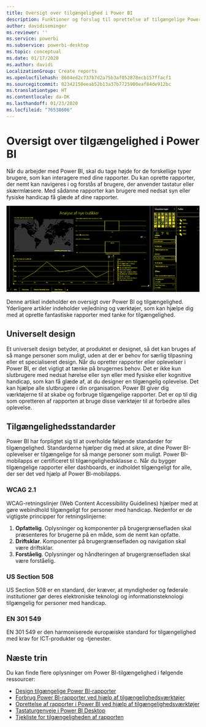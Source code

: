 ```yaml
---
title: Oversigt over tilgængelighed i Power BI
description: Funktioner og forslag til oprettelse af tilgængelige Power BI Desktop-rapporter, herunder WCAG-retningslinjer (Web Content Accessibility Guidelines)
author: davidiseminger
ms.reviewer: ''
ms.service: powerbi
ms.subservice: powerbi-desktop
ms.topic: conceptual
ms.date: 01/17/2020
ms.author: davidi
LocalizationGroup: Create reports
ms.openlocfilehash: 8604ed2c737b7d2a75b3af052878ecb157ffacf1
ms.sourcegitcommit: 02342150eeab52b13a37b7725900eaf84de912bc
ms.translationtype: HT
ms.contentlocale: da-DK
ms.lasthandoff: 01/23/2020
ms.locfileid: "76538606"
---
```

# <a name="overview-of-accessibility-in-power-bi"></a>Oversigt over tilgængelighed i Power BI

Når du arbejder med Power BI, skal du tage højde for de forskellige typer brugere, som kan interagere med dine rapporter. Du kan oprette rapporter, der nemt kan navigeres i og forstås af brugere, der anvender tastatur eller skærmlæsere. Med sådanne rapporter kan brugere med nedsat syn eller fysiske handicap få glæde af dine rapporter.

![Indstillinger for stor kontrast](media/desktop-accessibility/accessibility-05b.png)

Denne artikel indeholder en oversigt over Power BI og tilgængelighed. Yderligere artikler indeholder vejledning og værktøjer, som kan hjælpe dig med at oprette fantastiske rapporter med tanke for tilgængelighed.

## <a name="universal-design"></a>Universelt design

Et universelt design betyder, at produktet er designet, så det kan bruges af så mange personer som muligt, uden at der er behov for særlig tilpasning eller et specialiseret design. Når du opretter rapporter eller oplevelser i Power BI, er det vigtigt at tænke på brugernes behov. Det er ikke kun slutbrugere med nedsat hørelse eller syn eller med fysiske eller kognitive handicap, som kan få glæde af, at du designer en tilgængelig oplevelse. Det kan hjælpe alle slutbrugere i din organisation. Power BI giver dig værktøjerne til at skabe og forbruge tilgængelige rapporter. Det er op til dig som opretteren af rapporten at bruge disse værktøjer til at forbedre alles oplevelse.

## <a name="accessibility-standards"></a>Tilgængelighedsstandarder

Power BI har forpligtet sig til at overholde følgende standarder for tilgængelighed. Standarderne hjælper dig med at sikre, at dine Power BI-oplevelser er tilgængelige for så mange personer som muligt. Power BI-mobilapps er certificeret til tilgængelighedsklasse c. Når du bygger tilgængelige rapporter eller dashboards, er indholdet tilgængeligt for alle, der ser det ved hjælp af Power BI-mobilapps.

### <a name="wcag-21"></a>WCAG 2.1

WCAG-retningslinjer (Web Content Accessibility Guidelines) hjælper med at gøre webindhold tilgængeligt for personer med handicap. Nedenfor er de vigtigste principper for retningslinjerne:

1. **Opfattelig**. Oplysninger og komponenter på brugergrænsefladen skal præsenteres for brugerne på en måde, som de nemt kan opfatte.
2. **Driftsklar**. Komponenter på brugergrænsefladen og navigation skal være driftsklar.
3. **Forståelig**. Oplysninger og håndteringen af brugergrænsefladen skal være forståelig.

### <a name="us-section-508"></a>US Section 508

US Section 508 er en standard, der kræver, at myndigheder og føderale institutioner gør deres elektroniske teknologi og informationsteknologi tilgængelig for personer med handicap.

### <a name="en-301-549"></a>EN 301 549

EN 301 549 er den harmoniserede europæiske standard for tilgængelighed med krav for ICT-produkter og -tjenester.  

## <a name="next-steps"></a>Næste trin

Du kan finde flere oplysninger om Power BI-tilgængelighed i følgende ressourcer:

* [Design tilgængelige Power BI-rapporter](desktop-accessibility-creating-reports.md)
* [Forbrug Power BI-rapporter ved hjælp af tilgængelighedsværktøjer](desktop-accessibility-consuming-tools.md)
* [Oprettelse af rapporter i Power BI ved hjælp af tilgængelighedsværktøjer](desktop-accessibility-creating-tools.md)
* [Tastaturgenveje i Power BI Desktop](desktop-accessibility-keyboard-shortcuts.md)
* [Tjekliste for tilgængeligheden af rapporten](desktop-accessibility-creating-reports.md#report-accessibility-checklist)


